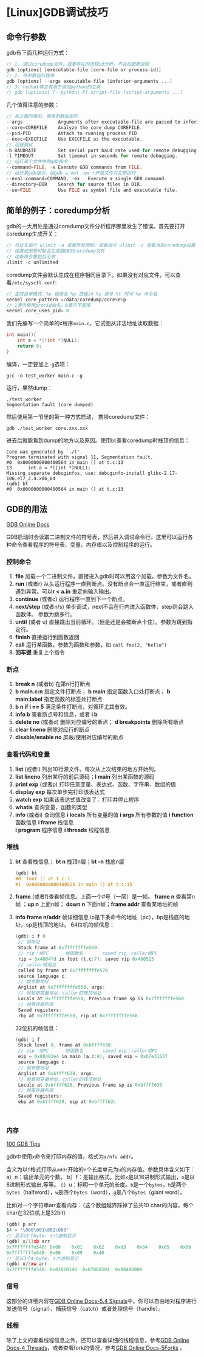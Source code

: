 # [Linux]GDB调试技巧




##  命令行参数

gdb有下面几种运行方式：

```c
// 1. 通过coredump文件，或者存在的进程id分析，不会拉起新进程
gdb [options] [executable-file [core-file or process-id]]
// 2. 带参数运行程序
gdb [options] --args executable-file [inferior-arguments ...]
// 3. redhat等含有用于调试python的工具
// gdb [options] [--python|-P] script-file [script-arguments ...]
```

几个值得注意的参数：

```c
// 和上面的类似，使用参数指定的
--args             Arguments after executable-file are passed to inferior
--core=COREFILE    Analyze the core dump COREFILE.
--pid=PID          Attach to running process PID.
--exec=EXECFILE    Use EXECFILE as the executable.
// 远程调试
-b BAUDRATE        Set serial port baud rate used for remote debugging.
-l TIMEOUT         Set timeout in seconds for remote debugging.
// 运行某个文件中的gdb指令
--command=FILE, -x Execute GDB commands from FILE.
// 运行某gdb指令，如gdb a.out -ex r开启文件并立即运行
--eval-command=COMMAND, -ex   Execute a single GDB command.
--directory=DIR    Search for source files in DIR.
--se=FILE          Use FILE as symbol file and executable file.
```

## 简单的例子：coredump分析

gdb的一大用处是通过coredump文件分析程序哪里发生了错误。首先要打开coredump生成开关：

```c
// 可以先运行 ulimit -a 查看所有限制，或者运行 ulimit -c 查看当前coredump设置
// 设置成无限可能会生成数GB的coredump文件
// 这条命令重启后无效
ulimit -c unlimited
```

coredump文件会默认生成在程序相同目录下。如果没有对应文件，可以查看`/etc/sysctl.conf`:

```c
// 生成目录格式，%e 程序名 %p 进程id %s 信号 %t 时间 %e 命令名
kernel.core_pattern =/data/coredump/core%e%p
// 1表示使用procid命名，0表示不使用
kernel.core_uses_pid= 0
```

我们先编写一个简单的c程序`main.c`，它试图从非法地址读取数据：

```c
int main(){
    int a = *((int *)NULL);
    return 0;
}
```

编译，一定要加上`-g`选项：

```
gcc -o test_worker main.c -g
```

运行，果然dump：

```
./test_worker
Segmentation fault (core dumped)
```

然后使用第一节里的第一种方式启动， 携带coredump文件：

```
gdb ./test_worker core.xxx.xxx
```

进去后就能看到dump的地方以及原因。使用`bt`查看coredump时栈顶的信息：

```
Core was generated by `./t'.
Program terminated with signal 11, Segmentation fault.
#0  0x0000000000400564 in main () at t.c:13
13	    int a = *((int *)NULL);
Missing separate debuginfos, use: debuginfo-install glibc-2.17-106.el7_2.4.x86_64
(gdb) bt
#0  0x0000000000400564 in main () at t.c:13
```

## GDB的用法

<a href="https://sourceware.org/gdb/onlinedocs/gdb/index.html#SEC_Contents"> GDB Online Docs </a>

GDB启动时会读取二进制文件的符号表，然后进入调试命令行。这里可以运行各种命令查看程序的符号表、变量、内存值以及控制程序的运行。

### 控制命令

1. **file** 加载一个二进制文件，直接进入gdb时可以用这个加载。参数为文件名。
2. **run** (或者r) 从头运行程序一直到断点。没有断点会一直运行结束，或者直到遇到异常。可以**r < a.in** 重定向输入输出。
3. **continue** (或者c) 运行程序一直到下一个断点。
4. **next/step**  (或者n/s) 单步调试，next不会在行内进入函数体，step则会跳入函数体。 参数为跳多行。
5. **until** (或者 u) 直接跳出当前循环。（但是还是会被断点卡住）。参数为跳到指定行。
6. **finish** 直接运行到函数返回
7. **call** 运行某函数，参数为函数和参数，如 `call foo(2, "hello")`
8. **回车键** 重复上个指令

### 断点

1. **break n** (或者b) 在第n行打断点  
2. **b main.c:n** 指定文件打断点；  **b main** 指定函数入口处打断点；  **b main:label** 指定函数的标签处打断点
3. **b n if i == 5** 满足条件打断点，对循环尤其有效。
4. **info b** 查看断点号和信息，或者 **i b**
5. **delete no** (或者d) 删除对应编号的断点； **d breakpoints** 删除所有断点
6. **clear lineno** 删除对应行的断点
7. **disable/enable no**  屏蔽/使用对应编号的断点

### 查看代码和变量

1. **list**  (或者l) 列出10行源文件。每次从上次结束的地方开始列。
2. **list lineno** 列出某行的前后源码；**l main** 列出某函数的源码
3. **print exp** (或者p) 打印任意变量、表达式、函数、字符串、数组的值
4. **display exp** 每次单步完打印该表达式
5. **watch exp** 如果该表达式值改变了，打印并停止程序
6. **whatis**  查询变量，函数的类型
7. **info** (或者i) 查询信息 **i locals** 所有变量的值 **i args** 所有参数的值 **i function** 函数信息 **i frame** 栈信息  
   **i program** 程序信息 **i threads** 线程信息

### 堆栈

1. **bt** 查看栈信息； **bt n** 栈顶n层；**bt -n** 栈底n层

   ```c
   (gdb) bt
   #0  foot () at t.c:7
   #1  0x0000000000400525 in main () at t.c:15
   ```
2. **frame** (或者f)查看帧信息。上面一个#号（一层）是一帧。
   **frame n** 查看第n帧 ；**up n** 上面n帧； **down n** 下面n帧；**frame addr** 查看某地址的帧
3. **info frame n/addr** 帧详细信息
   ip是下条命令的地址（pc），bp是栈底的地址，sp是栈顶的地址。
   64位机的帧信息：

   ```c
   (gdb) i f 0
    // 帧地址
    Stack frame at 0x7fffffffe560:
    // rip：帧PC      帧函数名       saved rip：caller帧PC
    rip = 0x4004fd in foot (t.c:7); saved rip 0x400525
    // caller帧地址
    called by frame at 0x7fffffffe570
    source language c.
    // 帧参数地址
    Arglist at 0x7fffffffe550, args: 
    // 帧局部变量地址，caller的栈顶地址
    Locals at 0x7fffffffe550, Previous frame sp is 0x7fffffffe560
    // 帧寄存器列表
    Saved registers:
    rbp at 0x7fffffffe550, rip at 0x7fffffffe558
   ```

   32位机的帧信息：

   ```c
   (gdb) i f
    Stack level 0, frame at 0xbffff630:
    // eip：帧PC      帧函数名       saved eip：caller帧PC
    eip = 0x80483e4 in main (a.c:8); saved eip = 0xb7e31637
    source language c.
    // 帧参数地址
    Arglist at 0xbffff628, args: 
    // 帧局部变量地址，caller的栈顶地址
    Locals at 0xbffff628, Previous frame sp is 0xbffff630
    // 帧寄存器列表
    Saved registers:
    ebp at 0xbffff628, eip at 0xbffff62c
   ```

   ​

### 内存

<a href="https://wizardforcel.gitbooks.io/100-gdb-tips/examine-memory.html">100 GDB Tips</a>

gdb中使用`x`命令来打印内存的值，格式为`x/nfu addr`。

含义为以`f`格式打印从`addr`开始的`n`个长度单元为`u`的内存值。参数具体含义如下：
a）n：输出单元的个数。
b）f：是输出格式。比如`x`是以16进制形式输出，`o`是以8进制形式输出,等等。
c）u：标明一个单元的长度。`b`是一个`bytes`，`h`是两个`bytes`（halfword），`w`是四个`bytes`（word），`g`是八个`bytes`（giant word）。

比如对一个字符串arr查看内存：（这个数组越界踩掉了总共10 char的内容，每个char在32位机上是32bit）

```c
(gdb) p arr
$4 = "\000\001\002\003"
// 显示11个byte，十六进制显示
(gdb) x/11xb arr
0x7fffffffe540:	0x00	0x01	0x02	0x03	0x04	0x05	0x06	0x07
0x7fffffffe548:	0x08	0x09	0x40
// 显示3个4-byte，十六进制显示
(gdb) x/3xw arr
0x7fffffffe540:	0x03020100	0x07060504	0x00400908
```



### 信号

这部分的详细内容在<a href="https://sourceware.org/gdb/onlinedocs/gdb/Signals.html">GDB Online Docs-5.4 Signals</a>中。你可以自由地对程序进行发送信号（signal）、捕获信号（catch）或者处理信号（handle）。

### 线程

除了上文的查看线程信息之外，还可以查看详细的线程信息，参考<a href="https://sourceware.org/gdb/onlinedocs/gdb/Threads.html#Threads">GDB Online Docs-4 Threads</a>，或者查看fork的情况，参考<a href="https://sourceware.org/gdb/onlinedocs/gdb/Forks.html#Forks">GDB Online Docs-5Forks</a> 。



